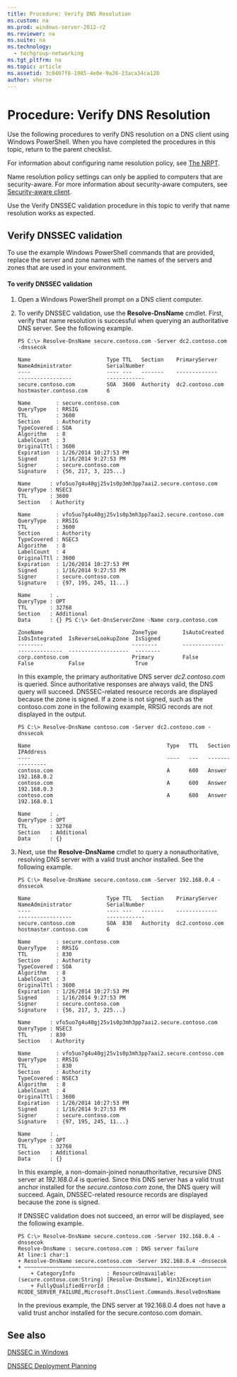 ```yaml
---
title: Procedure: Verify DNS Resolution
ms.custom: na
ms.prod: windows-server-2012-r2
ms.reviewer: na
ms.suite: na
ms.technology: 
  - techgroup-networking
ms.tgt_pltfrm: na
ms.topic: article
ms.assetid: 3c0407f8-1985-4e0e-9a26-23aca34ca120
author: vhorne
---
```

# Procedure: Verify DNS Resolution
Use the following procedures to verify DNS resolution on a DNS client using Windows PowerShell. When you have completed the procedures in this topic, return to the parent checklist.  
  
For information about configuring name resolution policy, see [The NRPT](../Topic/The-NRPT.md).  
  
Name resolution policy settings can only be applied to computers that are security\-aware. For more information about security\-aware computers, see [Security\-aware client](../Topic/DNS-Clients.md#sec_aware).  
  
Use the Verify DNSSEC validation procedure in this topic to verify that name resolution works as expected.  
  
## <a name="validation"></a>Verify DNSSEC validation  
To use the example Windows PowerShell commands that are provided, replace the server and zone names with the names of the servers and zones that are used in your environment.  
  
#### To verify DNSSEC validation  
  
1.  Open a Windows PowerShell prompt on a DNS client computer.  
  
2.  To verify DNSSEC validation, use the **Resolve\-DnsName** cmdlet. First, verify that name resolution is successful when querying an authoritative DNS server. See the following example.  
  
    ```  
    PS C:\> Resolve-DnsName secure.contoso.com -Server dc2.contoso.com -dnssecok  
  
    Name                        Type TTL   Section    PrimaryServer               NameAdministrator           SerialNumber  
    ----                        ---- ---   -------    -------------               -----------------           ------------  
    secure.contoso.com          SOA  3600  Authority  dc2.contoso.com             hostmaster.contoso.com      6  
  
    Name        : secure.contoso.com  
    QueryType   : RRSIG  
    TTL         : 3600  
    Section     : Authority  
    TypeCovered : SOA  
    Algorithm   : 8  
    LabelCount  : 3  
    OriginalTtl : 3600  
    Expiration  : 1/26/2014 10:27:53 PM  
    Signed      : 1/16/2014 9:27:53 PM  
    Signer      : secure.contoso.com  
    Signature   : {56, 217, 3, 225...}  
  
    Name      : vfo5uo7g4u40gj25v1s0p3mh3pp7aai2.secure.contoso.com  
    QueryType : NSEC3  
    TTL       : 3600  
    Section   : Authority  
  
    Name        : vfo5uo7g4u40gj25v1s0p3mh3pp7aai2.secure.contoso.com  
    QueryType   : RRSIG  
    TTL         : 3600  
    Section     : Authority  
    TypeCovered : NSEC3  
    Algorithm   : 8  
    LabelCount  : 4  
    OriginalTtl : 3600  
    Expiration  : 1/26/2014 10:27:53 PM  
    Signed      : 1/16/2014 9:27:53 PM  
    Signer      : secure.contoso.com  
    Signature   : {97, 195, 245, 11...}  
  
    Name      : .  
    QueryType : OPT  
    TTL       : 32768  
    Section   : Additional  
    Data      : {} PS C:\> Get-DnsServerZone -Name corp.contoso.com  
  
    ZoneName                            ZoneType        IsAutoCreated   IsDsIntegrated  IsReverseLookupZone  IsSigned  
    --------                            --------        -------------   --------------  -------------------  --------  
    corp.contoso.com                    Primary         False           False           False                True  
    ```  
  
    In this example, the primary authoritative DNS server *dc2.contoso.com* is queried. Since authoritative responses are always valid, the DNS query will succeed. DNSSEC\-related resource records are displayed because the zone is signed. If a zone is not signed, such as the contoso.com zone in the following example, RRSIG records are not displayed in the output.  
  
    ```  
    PS C:\> Resolve-DnsName contoso.com -Server dc2.contoso.com -dnssecok  
  
    Name                                           Type   TTL   Section    IPAddress  
    ----                                           ----   ---   -------    ---------  
    contoso.com                                    A      600   Answer     192.168.0.2  
    contoso.com                                    A      600   Answer     192.168.0.3  
    contoso.com                                    A      600   Answer     192.168.0.1  
  
    Name      : .  
    QueryType : OPT  
    TTL       : 32768  
    Section   : Additional  
    Data      : {}  
    ```  
  
3.  Next, use the **Resolve\-DnsName** cmdlet to query a nonauthoritative, resolving DNS server with a valid trust anchor installed. See the following example.  
  
    ```  
    PS C:\> Resolve-DnsName secure.contoso.com -Server 192.168.0.4 -dnssecok  
  
    Name                        Type TTL   Section    PrimaryServer               NameAdministrator           SerialNumber  
    ----                        ---- ---   -------    -------------               -----------------           ------------  
    secure.contoso.com          SOA  830   Authority  dc2.contoso.com             hostmaster.contoso.com      6  
  
    Name        : secure.contoso.com  
    QueryType   : RRSIG  
    TTL         : 830  
    Section     : Authority  
    TypeCovered : SOA  
    Algorithm   : 8  
    LabelCount  : 3  
    OriginalTtl : 3600  
    Expiration  : 1/26/2014 10:27:53 PM  
    Signed      : 1/16/2014 9:27:53 PM  
    Signer      : secure.contoso.com  
    Signature   : {56, 217, 3, 225...}  
  
    Name      : vfo5uo7g4u40gj25v1s0p3mh3pp7aai2.secure.contoso.com  
    QueryType : NSEC3  
    TTL       : 830  
    Section   : Authority  
  
    Name        : vfo5uo7g4u40gj25v1s0p3mh3pp7aai2.secure.contoso.com  
    QueryType   : RRSIG  
    TTL         : 830  
    Section     : Authority  
    TypeCovered : NSEC3  
    Algorithm   : 8  
    LabelCount  : 4  
    OriginalTtl : 3600  
    Expiration  : 1/26/2014 10:27:53 PM  
    Signed      : 1/16/2014 9:27:53 PM  
    Signer      : secure.contoso.com  
    Signature   : {97, 195, 245, 11...}  
  
    Name      : .  
    QueryType : OPT  
    TTL       : 32768  
    Section   : Additional  
    Data      : {}  
    ```  
  
    In this example, a non\-domain\-joined nonauthoritative, recursive DNS server at *192.168.0.4* is queried. Since this DNS server has a valid trust anchor installed for the *secure.contoso.com* zone, the DNS query will succeed. Again, DNSSEC\-related resource records are displayed because the zone is signed.  
  
    If DNSSEC validation does not succeed, an error will be displayed, see the following example.  
  
    ```  
    PS C:\> Resolve-DnsName secure.contoso.com -Server 192.168.0.4 -dnssecok  
    Resolve-DnsName : secure.contoso.com : DNS server failure  
    At line:1 char:1  
    + Resolve-DnsName secure.contoso.com -Server 192.168.0.4 -dnssecok  
    + ~~~~~~~~~~~~~~~~~~~~~~~~~~~~~~~~~~~~~~~~~~~~~~~~~~~~~~~~~~~~~~~~  
        + CategoryInfo          : ResourceUnavailable: (secure.contoso.com:String) [Resolve-DnsName], Win32Exception  
        + FullyQualifiedErrorId : RCODE_SERVER_FAILURE,Microsoft.DnsClient.Commands.ResolveDnsName  
    ```  
  
    In the previous example, the DNS server at 192.168.0.4 does not have a valid trust anchor installed for the secure.contoso.com domain.  
  
## See also  
[DNSSEC in Windows](../Topic/DNSSEC-in-Windows.md)  
  
[DNSSEC Deployment Planning](../Topic/DNSSEC-Deployment-Planning.md)  
  
